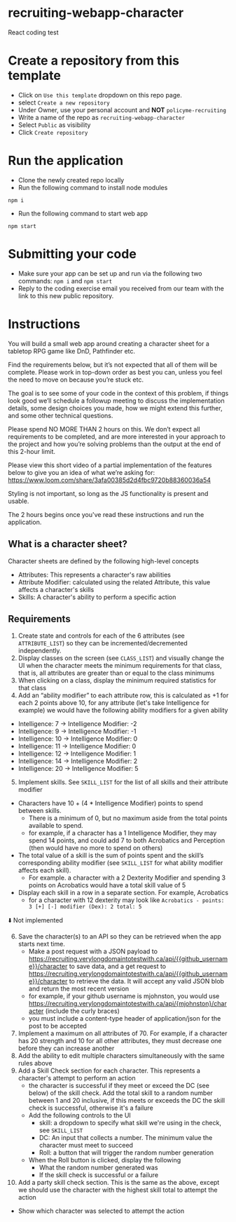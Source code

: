 # recruiting-webapp-character

React coding test

# Create a repository from this template

- Click on `Use this template` dropdown on this repo page.
- select `Create a new repository`
- Under Owner, use your personal account and **NOT** `policyme-recruiting`
- Write a name of the repo as `recruiting-webapp-character`
- Select `Public` as visibility
- Click `Create repository`

# Run the application

- Clone the newly created repo locally
- Run the following command to install node modules

```
npm i
```

- Run the following command to start web app

```
npm start
```

# Submitting your code

- Make sure your app can be set up and run via the following two commands: `npm i` and `npm start`
- Reply to the coding exercise email you received from our team with the link to this new public repository.

# Instructions

You will build a small web app around creating a character sheet for a tabletop RPG game like DnD, Pathfinder etc.

Find the requirements below, but it’s not expected that all of them will be complete. Please work in top-down order as best you can, unless you feel the need to move on because you’re stuck etc.

The goal is to see some of your code in the context of this problem, if things look good we’ll schedule a followup meeting to discuss the implementation details, some design choices you made, how we might extend this further, and some other technical questions.

Please spend NO MORE THAN 2 hours on this. We don’t expect all requirements to be completed, and are more interested in your approach to the project and how you’re solving problems than the output at the end of this 2-hour limit.

Please view this short video of a partial implementation of the features below to give you an idea of what we’re asking for: https://www.loom.com/share/3afa00385d2d4fbc9720b88360036a54

Styling is not important, so long as the JS functionality is present and usable.

The 2 hours begins once you've read these instructions and run the application.

## What is a character sheet?

Character sheets are defined by the following high-level concepts

- Attributes: This represents a character's raw abilities
- Attribute Modifier: calculated using the related Attribute, this value affects a character's skills
- Skills: A character's ability to perform a specific action

## Requirements

1. Create state and controls for each of the 6 attributes (see `ATTRIBUTE_LIST`) so they can be incremented/decremented independently.
2. Display classes on the screen (see `CLASS_LIST`) and visually change the UI when the character meets the minimum requirements for that class, that is, all attributes are greater than or equal to the class minimums
3. When clicking on a class, display the minimum required statistics for that class
4. Add an “ability modifier” to each attribute row, this is calculated as +1 for each 2 points above 10, for any attribute (let's take Intelligence for example) we would have the following ability modifiers for a given ability

- Intelligence: 7 -> Intelligence Modifier: -2
- Intelligence: 9 -> Intelligence Modifier: -1
- Intelligence: 10 -> Intelligence Modifier: 0
- Intelligence: 11 -> Intelligence Modifier: 0
- Intelligence: 12 -> Intelligence Modifier: 1
- Intelligence: 14 -> Intelligence Modifier: 2
- Intelligence: 20 -> Intelligence Modifier: 5

5. Implement skills. See `SKILL_LIST` for the list of all skills and their attribute modifier

- Characters have 10 + (4 \* Intelligence Modifier) points to spend between skills.
  - There is a minimum of 0, but no maximum aside from the total points available to spend.
  - for example, if a character has a 1 Intelligence Modifier, they may spend 14 points, and could add 7 to both Acrobatics and Perception (then would have no more to spend on others)
- The total value of a skill is the sum of points spent and the skill’s corresponding ability modifier (see `SKILL_LIST` for what ability modifier affects each skill).
  - For example. a character with a 2 Dexterity Modifier and spending 3 points on Acrobatics would have a total skill value of 5
- Display each skill in a row in a separate section. For example, Acrobatics
  - for a character with 12 dexterity may look like `Acrobatics - points: 3 [+] [-] modifier (Dex): 2 total: 5`

:arrow_down: Not implemented

6. Save the character(s) to an API so they can be retrieved when the app starts next time.
   - Make a post request with a JSON payload to https://recruiting.verylongdomaintotestwith.ca/api/{{github_username}}/character to save data, and a get request to https://recruiting.verylongdomaintotestwith.ca/api/{{github_username}}/character to retrieve the data. It will accept any valid JSON blob and return the most recent version
   - for example, if your github username is mjohnston, you would use https://recruiting.verylongdomaintotestwith.ca/api/{mjohnston}/character (include the curly braces)
   - you must include a content-type header of application/json for the post to be accepted
7. Implement a maximum on all attributes of 70. For example, if a character has 20 strength and 10 for all other attributes, they must decrease one before they can increase another
8. Add the ability to edit multiple characters simultaneously with the same rules above
9. Add a Skill Check section for each character. This represents a character's attempt to perform an action
   - the character is successful if they meet or exceed the DC (see below) of the skill check. Add the total skill to a random number between 1 and 20 inclusive, if this meets or exceeds the DC the skill check is successful, otherwise it's a failure
   - Add the following controls to the UI
     - skill: a dropdown to specify what skill we're using in the check, see `SKILL_LIST`
     - DC: An input that collects a number. The minimum value the character must meet to succeed
     - Roll: a button that will trigger the random number generation
   - When the Roll button is clicked, display the following
     - What the random number generated was
     - If the skill check is successful or a failure
10. Add a party skill check section. This is the same as the above, except we should use the character with the highest skill total to attempt the action

- Show which character was selected to attempt the action
